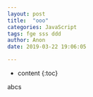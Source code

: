 ```yaml
---
layout: post
title:  "ooo"
categories: JavaScript
tags: fge sss ddd
author: Anon
date: 2019-03-22 19:06:05

---
```


* content
{:toc}

abcs